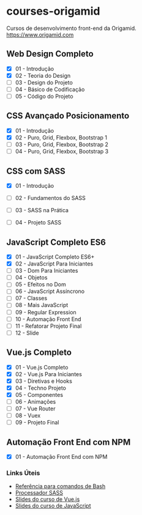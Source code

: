 # courses-origamid
Cursos de desenvolvimento front-end da Origamid.
https://www.origamid.com

## Web Design Completo
- [x] 01 - Introdução
- [x] 02 - Teoria do Design
- [ ] 03 - Design do Projeto
- [ ] 04 - Básico de Codificação
- [ ] 05 - Código do Projeto

## CSS Avançado Posicionamento
- [x] 01 - Introdução
- [x] 02 - Puro, Grid, Flexbox, Bootstrap 1
- [ ] 03 - Puro, Grid, Flexbox, Bootstrap 2
- [ ] 04 - Puro, Grid, Flexbox, Bootstrap 3

## CSS com SASS
- [x] 01 - Introdução
- [ ] 02 - Fundamentos do SASS
- [ ] 03 - SASS na Prática
- [ ] 04 - Projeto SASS



## JavaScript Completo ES6
- [x] 01 - JavaScript Completo ES6+
- [x] 02 - JavaScript Para Iniciantes
- [ ] 03 - Dom Para Iniciantes
- [ ] 04 - Objetos
- [ ] 05 - Efeitos no Dom
- [ ] 06 - JavaScript Assíncrono
- [ ] 07 - Classes
- [ ] 08 - Mais JavaScript
- [ ] 09 - Regular Expression
- [ ] 10 - Automação Front End
- [ ] 11 - Refatorar Projeto Final
- [ ] 12 - Slide

## Vue.js Completo
- [x] 01 - Vue.js Completo
- [x] 02 - Vue.js Para Iniciantes
- [x] 03 - Diretivas e Hooks
- [x] 04 - Techno Projeto
- [x] 05 - Componentes
- [ ] 06 - Animações
- [ ] 07 - Vue Router
- [ ] 08 - Vuex
- [ ] 09 - Projeto Final

## Automação Front End com NPM
- [x] 01 - Automação Front End com NPM


### Links Úteis
* [Referência para comandos de Bash](https://ss64.com/)
* [Processador SASS](https://scout-app.io/)
* [Slides do curso de Vue.js](https://www.origamid.com/slide/vue-js-completo/)
* [Slides do curso de JavaScript](https://www.origamid.com/slide/javascript-completo-es6/)
